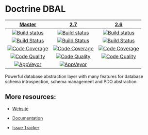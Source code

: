 # Doctrine DBAL

| [Master][Master] | [2.7][2.7] | [2.6][2.6] |
|:----------------:|:----------:|:----------:|
| [![Build status][Master image]][Master] | [![Build status][2.7 image]][2.7] | [![Build status][2.6 image]][2.6] |
| [![Build Status][ContinuousPHP image]][ContinuousPHP] | [![Build Status][ContinuousPHP 2.7 image]][ContinuousPHP] | [![Build Status][ContinuousPHP 2.6 image]][ContinuousPHP] |
| [![Code Coverage][Coverage image]][Scrutinizer Master] | [![Code Coverage][Coverage 2.7 image]][Scrutinizer 2.7] | [![Code Coverage][Coverage 2.6 image]][Scrutinizer 2.6] |
| [![Code Quality][Quality image]][Scrutinizer Master] | [![Code Quality][Quality 2.7 image]][Scrutinizer 2.7] | [![Code Quality][Quality 2.6 image]][Scrutinizer 2.6] |
| [![AppVeyor][AppVeyor master image]][AppVeyor master] | [![AppVeyor][AppVeyor 2.7 image]][AppVeyor 2.7] | |

Powerful database abstraction layer with many features for database schema introspection, schema management and PDO abstraction.

## More resources:

* [Website](http://www.doctrine-project.org/projects/dbal.html)
* [Documentation](http://docs.doctrine-project.org/projects/doctrine-dbal/en/latest/)
* [Issue Tracker](https://github.com/doctrine/dbal/issues)


  [Master image]: https://img.shields.io/travis/doctrine/dbal/master.svg?style=flat-square
  [Coverage image]: https://img.shields.io/scrutinizer/coverage/g/doctrine/dbal/master.svg?style=flat-square
  [Quality image]: https://img.shields.io/scrutinizer/g/doctrine/dbal/master.svg?style=flat-square
  [ContinuousPHP image]: https://img.shields.io/continuousphp/git-hub/doctrine/dbal/master.svg?style=flat-square
  [Master]: https://travis-ci.org/doctrine/dbal
  [Scrutinizer Master]: https://scrutinizer-ci.com/g/doctrine/dbal/
  [AppVeyor master]: https://ci.appveyor.com/project/doctrine/dbal/branch/master
  [AppVeyor master image]: https://ci.appveyor.com/api/projects/status/i88kitq8qpbm0vie/branch/master?svg=true
  [ContinuousPHP]: https://continuousphp.com/git-hub/doctrine/dbal
  [2.7 image]: https://img.shields.io/travis/doctrine/dbal/2.7.svg?style=flat-square
  [Coverage 2.7 image]: https://img.shields.io/scrutinizer/coverage/g/doctrine/dbal/2.7.svg?style=flat-square
  [Quality 2.7 image]: https://img.shields.io/scrutinizer/g/doctrine/dbal/2.7.svg?style=flat-square
  [ContinuousPHP 2.7 image]: https://img.shields.io/continuousphp/git-hub/doctrine/dbal/2.7.svg?style=flat-square
  [2.7]: https://github.com/doctrine/dbal/tree/2.7
  [Scrutinizer 2.7]: https://scrutinizer-ci.com/g/doctrine/dbal/?branch=2.7
  [AppVeyor 2.7]: https://ci.appveyor.com/project/doctrine/dbal/branch/2.7
  [AppVeyor 2.7 image]: https://ci.appveyor.com/api/projects/status/i88kitq8qpbm0vie/branch/2.7?svg=true
  [2.6 image]: https://img.shields.io/travis/doctrine/dbal/2.6.svg?style=flat-square
  [Coverage 2.6 image]: https://img.shields.io/scrutinizer/coverage/g/doctrine/dbal/2.6.svg?style=flat-square
  [Quality 2.6 image]: https://img.shields.io/scrutinizer/g/doctrine/dbal/2.6.svg?style=flat-square
  [ContinuousPHP 2.6 image]: https://img.shields.io/continuousphp/git-hub/doctrine/dbal/2.6.svg?style=flat-square
  [2.6]: https://github.com/doctrine/dbal/tree/2.6
  [Scrutinizer 2.6]: https://scrutinizer-ci.com/g/doctrine/dbal/?branch=2.6
